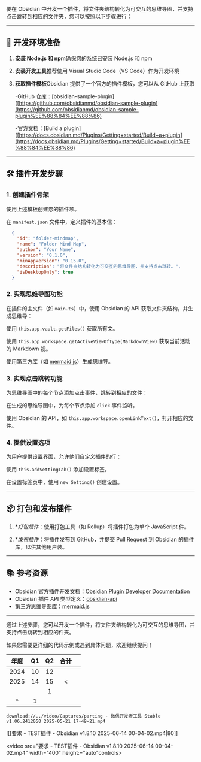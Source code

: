 要在 Obsidian 中开发一个插件，将文件夹结构转化为可交互的思维导图，并支持点击跳转到相应的文件夹，您可以按照以下步骤进行：

---

## 🧰 开发环境准备

1. **安装 Node.js 和 npm**确保您的系统已安装 Node.js 和 npm
    
2. **安装开发工具**推荐使用 Visual Studio Code（VS Code）作为开发环境
    
3. **获取插件模板**Obsidian 提供了一个官方的插件模板，您可以从 GitHub 上获取
    
    -GitHub 仓库：[obsidian-sample-plugin]([https://github.com/obsidianmd/obsidian-sample-plugin](https://github.com/obsidianmd/obsidian-sample-plugin%EE%88%84%EE%88%86)
    
    -官方文档：[Build a plugin]([https://docs.obsidian.md/Plugins/Getting+started/Build+a+plugin](https://docs.obsidian.md/Plugins/Getting+started/Build+a+plugin%EE%88%84%EE%88%86)
    

---

## 🛠️ 插件开发步骤

### 1. 创建插件骨架

使用上述模板创建您的插件项。

在 `manifest.json` 文件中，定义插件的基本信：



```json
  {
    "id": "folder-mindmap",
    "name": "Folder Mind Map",
    "author": "Your Name",
    "version": "0.1.0",
    "minAppVersion": "0.15.0",
    "description": "将文件夹结构转化为可交互的思维导图，并支持点击跳转。",
    "isDesktopOnly": true
  }
```


### 2. 实现思维导图功能
在插件的主文件（如 `main.ts`）中，使用 Obsidian 的 API 获取文件夹结构，并生成思维导：

 使用 `this.app.vault.getFiles()` 获取所有文。

 使用 `this.app.workspace.getActiveViewOfType(MarkdownView)` 获取当前活动的 Markdown 视。

 使用第三方库（如 [mermaid.js](https://mermaid-js.github.io/mermaid/)）生成思维导。

### 3. 实现点击跳转功能
为思维导图中的每个节点添加点击事件，跳转到相应的文件：

 在生成的思维导图中，为每个节点添加 `click` 事件监听。

 使用 Obsidian 的 API，如 `this.app.workspace.openLinkText()`，打开相应的文件。

### 4. 提供设置选项
为用户提供设置界面，允许他们自定义插件的行：

 使用 `this.addSettingTab()` 添加设置标签。

 在设置标签页中，使用 `new Setting()` 创建设置。

---

## 📦 打包和发布插件

1. **打包插件*：使用打包工具（如 Rollup）将插件打包为单个 JavaScript 件。

2. **发布插件*：将插件发布到 GitHub，并提交 Pull Request 到 Obsidian 的插件库，以供其他用户装。

---

## 📚 参考资源
- Obsidian 官方插件开发文档：[Obsidian Plugin Developer Documentation](https://docs.obsidian.md/Plugins/Getting+started/Build+a+pluin)
- Obsidian 插件 API 类型定义：[obsidian-api](https://github.com/obsidianmd/obsidian-pi)
- 第三方思维导图库：[mermaid.js](https://mermaid-js.github.io/mermad/)

---

通过上述步骤，您可以开发一个插件，将文件夹结构转化为可交互的思维导图，并支持点击跳转到相应的件夹。

如果您需要更详细的代码示例或遇到具体问题，欢迎继续提问！ 



|  年度  | Q1  | Q2  | 合计  |     |
| :--: | :-: | :-: | :-: | --- |
| 2024 | 10  | 12  |     |     |
| 2025 | 14  | 15  |  <  |     |
|      |     |  1  |     |     |
|  ^   |  1  |     |     |     |



```EmbedRelativeTo
download://../video/Captures/parting - 微信开发者工具 Stable v1.06.2412050 2025-05-21 17-49-21.mp4
```



![[要求 - TEST插件 - Obsidian v1.8.10 2025-06-14 00-04-02.mp4|80]]

<video src="要求 - TEST插件 - Obsidian v1.8.10 2025-06-14 00-04-02.mp4" width="400" height:="auto"controls></video>
